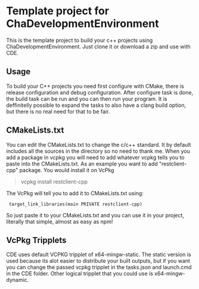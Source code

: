 # Template project for ChaDevelopmentEnvironment
This is the template project to build your c++ projects using ChaDevelopmentEnvironment. Just clone it or download a zip and use with CDE. 

## Usage
To build your C++ projects you need first configure with CMake, there is release configuration and debug configuration. After configure task is done, the build task can be run and you can then run your program. It is deffinitelly possible to expand the tasks to also have a clang build option, but there is no real need for that to be fair.

## CMakeLists.txt
You can edit the CMakeLists.txt to change the c/c++ standard. It by default includes all the sources in the directory so no need to thank me. When you add a package in vcpkg you will need to add whatever vcpkg tells you to paste into the CMakeLists.txt.
As an example you want to add "restclient-cpp" package. You would install it on VcPkg
> vcpkg install restclient-cpp

The VcPkg will tell you to add it to CMakeLists.txt using:
```find_package(restclient-cpp CONFIG REQUIRED)
 target_link_libraries(main PRIVATE restclient-cpp)
```

So just paste it to your CMakeLists.txt and you can use it in your project, literally that simple, almost as easy as npm!

## VcPkg Tripplets
CDE uses default VCPKG tripplet of x64-mingw-static. The static version is used because its alot easier to distribute your built outputs, but if you want you can change the passed vcpkg tripplet in the tasks.json and launch.cmd in the CDE folder. Other logical tripplet that you could use is x64-mingw-dynamic.